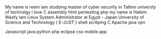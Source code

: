 My  name is reem iam studying master of cyber security in Tallinn universty of technolgy
i love 
C
assembly 
html
pentesting
php
my name is Hatem Wasfy iam Linux System Administrator at Egypt - Japan University of Science and Technology ( E-JUST )
shell scritping
C
Apache
java 
vpn

Javascript
java
python
php
eclipse
css
mobile app
